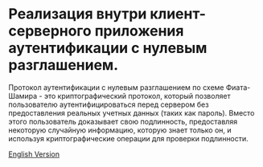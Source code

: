 # Реализация внутри клиент-серверного приложения аутентификации с нулевым разглашением.

Протокол аутентификации с нулевым разглашением по схеме Фиата-Шамира - это криптографический протокол, который позволяет пользователю аутентифицироваться перед сервером без предоставления реальных учетных данных (таких как пароль). Вместо этого пользователь доказывает свою подлинность, предоставляя некоторую случайную информацию, которую знает только он, и используя криптографические операции для проверки подлинности.

[English Version](./README_EN.md)
